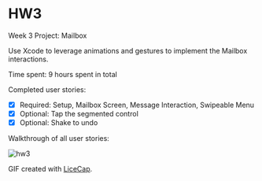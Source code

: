 # HW3
Week 3 Project: Mailbox

Use Xcode to leverage animations and gestures to implement the Mailbox interactions.

Time spent: 9 hours spent in total

Completed user stories:
 * [x] Required: Setup, Mailbox Screen, Message Interaction, Swipeable Menu
 * [x] Optional: Tap the segmented control
 * [x] Optional: Shake to undo
 
Walkthrough of all user stories:

![hw3](https://cloud.githubusercontent.com/assets/10460611/6320979/a42ece3e-baa2-11e4-84c0-ff1364d8f1ad.gif)

GIF created with [LiceCap](http://www.cockos.com/licecap/).
